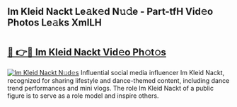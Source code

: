 ## Im Kleid Nackt Le𝚊k𝚎d N𝚞𝚍e - Part-tfH Vid𝚎o Photos Le𝚊ks XmILH

# <h2><a href="http://fb2pvq.evod.top/?m=Im+Kleid+Nackt">🔗 👉🔴 Im Kleid Nackt Vid𝚎o Ph𝚘t𝚘s</a></h2>

[![Im Kleid Nackt N𝚞d𝚎s](https://i.imgur.com/8V9OHl7.gif)](http://fb2pvq.evod.top/?m=Im+Kleid+Nackt)
Influential social media influencer Im Kleid Nackt, recognized for sharing lifestyle and dance-themed content, including dance trend performances and mini vlogs. The role Im Kleid Nackt of a public figure is to serve as a role model and inspire others. 
